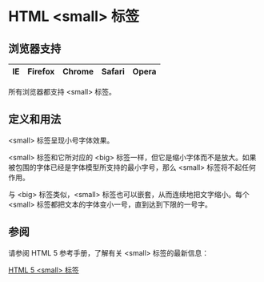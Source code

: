 # HTML &lt;small&gt; 标签

## 浏览器支持

| IE | Firefox | Chrome | Safari | Opera |
| --- | --- | --- | --- | --- |

所有浏览器都支持 &lt;small&gt; 标签。

## 定义和用法

&lt;small&gt; 标签呈现小号字体效果。

&lt;small&gt; 标签和它所对应的 &lt;big&gt; 标签一样，但它是缩小字体而不是放大。如果被包围的字体已经是字体模型所支持的最小字号，那么 &lt;small&gt; 标签将不起任何作用。

与 &lt;big&gt; 标签类似，&lt;small&gt; 标签也可以嵌套，从而连续地把文字缩小。每个 &lt;small&gt; 标签都把文本的字体变小一号，直到达到下限的一号字。

## 参阅

请参阅 HTML 5 参考手册，了解有关 &lt;small&gt; 标签的最新信息：

[HTML 5 &lt;small&gt; 标签](/tags/tag_small.asp "HTML 5 &lt;small&gt; 标签")

